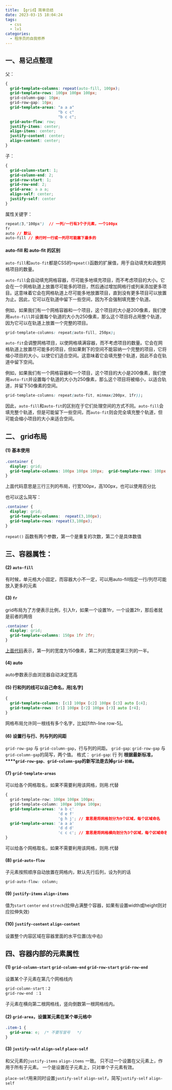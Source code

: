 ```yaml
---
title: 【grid】简单总结
date: 2023-03-15 18:04:24
tags:
  - css
  - lv1
categories:
  - 程序员的自我修养
---
```


## 一、易记点整理

父：
```css
{
  grid-template-columns: repeat(auto-fill, 100px);
  grid-template-rows: 100px 100px 100px;
  grid-column-gap: 10px;
  grid-row-gap: 10px;
  grid-template-areas: "a a a"            
                       "b c c"            
                       "b c c";
  grid-auto-flow: row;
  justify-items: center;
  align-items: center;
  justify-content: center;
  align-content: center;
}
```
子：
```css
{
  grid-column-start: 1;
  grid-column-end: 2;
  grid-row-start: 1;
  grid-row-end: 2;
  grid-area: a a a;
  align-self: center;
  justify-self: center
}
```
属性关键字：
```css
repeat(3,'100px')  // 一列/一行有3个子元素，一个100px
fr
auto // 默认
auto-fill // 换行时一行或一列尽可能塞下最多的
```

#### auto-fill 和 auto-fit 的区别
`auto-fill`和`auto-fit`都是CSS的`repeat()`函数的扩展值，用于自动填充和调整网格项目的数量。

`auto-fill`会自动填充网格容器，尽可能多地填充项目，而不考虑项目的大小。它会在一个网格轨道上放置尽可能多的项目，然后通过增加网格行或列来添加更多项目。这意味着它会在网格轨道上尽可能多地放置项目，直到没有更多项目可以放置为止。因此，它可以在轨道中留下一些空间，因为不会强制填充整个轨道。

例如，如果我们有一个网格容器和一个项目，这个项目的大小是200像素，我们使用`auto-fill`并设置每个轨道的大小为250像素，那么这个项目将占用整个轨道，因为它可以在轨道上放置一个完整的项目。

```css
grid-template-columns: repeat(auto-fill, 250px);
```

`auto-fit`会调整网格项目，以使网格填满容器，而不考虑项目的数量。它会在网格轨道上放置尽可能多的项目，但如果剩下的空间不能容纳一个完整的项目，它将缩小项目的大小，以使它们适合空间。这意味着它会填充整个轨道，因此不会在轨道中留下空间。

例如，如果我们有一个网格容器和一个项目，这个项目的大小是200像素，我们使用`auto-fit`并设置每个轨道的大小为250像素，那么这个项目将被缩小，以适合轨道，并留下50像素的空间。

```css
grid-template-columns: repeat(auto-fit, minmax(200px, 1fr));
```

因此，`auto-fill`和`auto-fit`的区别在于它们处理空间的方式不同。`auto-fill`会填充整个轨道，但是可能留下一些空间，而`auto-fit`则会完全填充整个轨道，但可能会缩小项目的大小来适合空间。

## 二、 grid布局

#### (1) 基本使用

```css
.container {  
  display: grid;  
  grid-template-columns: 100px 100px 100px;  grid-template-rows: 100px 100px 100px;  
}
```

上面代码意思是三行三列的布局，行宽100px，高100px，也可以使用百分比

也可以这么简写：
```css
.container {  
  display: grid;
  grid-template-columns:  repeat(3,100px);
  grid-template-rows: repeat(3,100px);  
}
```
`repeat()` 函数有两个参数，第一个是重复的次数，第二个是具体数值

## 三、容器属性：
#### (2) `auto-fill`
有时候，单元格大小固定，而容器大小不一定，可以用auto-fill指定一行/列尽可能放入更多的元素

#### (3) `fr`
grid布局为了方便表示比例，引入fr，如果一个设置1fr，一个设置2fr，那后者就是前者的两倍

```css
.container {  
  display: grid;  
  grid-template-columns: 150px 1fr 2fr;  
}
```

[上面代码](https://jsbin.com/remowec/edit?html,css,output)表示，第一列的宽度为150像素，第二列的宽度是第三列的一半。

#### (4) auto

auto参数表示由浏览器自动决定宽高

#### (5) 行和列的线可以自己命名，用[名字]

```css
{
  grid-template-columns: [c1] 100px [c2] 100px [c3] auto [c4];
  grid-template-rows: [r1] 100px [r2] 100px [r3] auto [r4];
}
```
网格布局允许同一根线有多个名字，比如[fifth-line row-5]。

#### (6) 设置行与行、列与列的间距
`grid-row-gap` 与 `grid-column-gap`，行与列的间距。
`grid-gap`: `grid-row-gap` 与 `grid-column-gap`的简写，两个值。
格式：
`grid-gap`: 行 列
**根据最新标准，****`grid-row-gap`**、**`grid-column-gap`****的新写法是去掉****`grid-前缀`。**

#### (7) `grid-template-areas`
可以给各个网格取名，如果不需要利用该网格，则用.代替
```css
{
  grid-template-row: 100px 100px 100px;
  grid-template-column: 100px 100px 100px;
  grid-template-areas: 'a b c'
                       'd e f'
                       'g h j'; // 意思是将网格划分为9个区域，每个区域命名
  grid-template-areas: 'a a a'
                       'd d d'
                       'c c c'; // 意思是将网格横向划分为3个区域，每个区域命名a b c
}
```
可以给各个网格取名，如果不需要利用该网格，则用.代替

#### (8) `grid-auto-flow`
子元素按照顺序自动放置在网格内，默认先行后列，设为列的话
```css
grid-auto-flow: column;
```
#### (9) `justify-items` `align-items`

值为`start` `center` `end` `strech`(拉伸占满整个容器，如果有设置width或height则对应拉伸失效)

#### (10) `justify-content` `align-content` 
设置整个内容区域在容器里面的水平位置(左中右)

## 四、容器内部的元素属性

#### (1) `grid-column-start` `grid-column-end` `grid-row-start` `grid-row-end`

设置某个子元素在第几个网格线内
```css
grid-column-start：2
grid-row-end ：1
```
子元素在横向第二根网格线，竖向倒数第一根网格线内。

#### (2) `grid-area`，设置某元素在某个单元格中
```css
.item-1 {  
  grid-area: e;  /* 不要写冒号   */
}
```
#### (3) `justify-self` `align-self` `place-self`

和父元素的`justify-items` `align-items` 一致。
只不过一个设置在父元素上，作用于所有子元素。
一个是设置在子元素上，只对单个子元素有效。

`place-self`用来同时设置`justify-self` `align-self`，简写`justify-self` `align-self`

